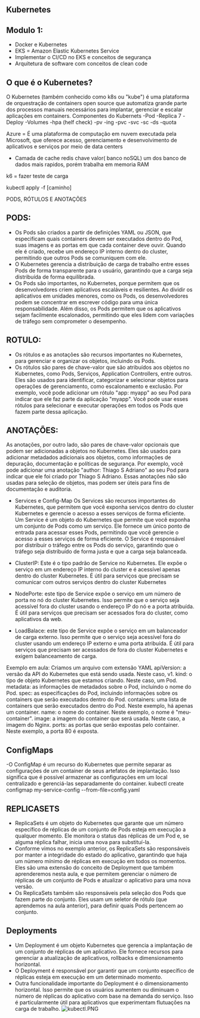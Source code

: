 ## Kubernetes

## Modulo 1:
- Docker e Kubernetes
- EKS = Amazon Elastic Kubernetes Service
- Implementar o CI/CD no EKS e conceitos de segurança
- Arquitetura de software com conceitos de clean code

## O que é o Kubernetes?
O Kubernetes (também conhecido como k8s ou "kube") é uma plataforma de orquestração de containers open source que automatiza grande parte dos processos manuais necessários para implantar, gerenciar e escalar aplicações em containers.
	Componentes do Kubernets
	-Pod
	-Replica 7
	-Deploy
	-Volumes
	-hpa (helf check)
	-pv
	-ing
	-pvc
	-svc
	-sc
	-ds
	-quota
	

Azure = É uma plataforma de computação em nuvem executada pela Microsoft, que oferece acesso, gerenciamento e desenvolvimento de aplicativos e serviços por meio de data centers
- Camada de cache
redis chave valor( banco noSQL) um dos banco de dados mais rapidos, porém trabalha em memoria RAM

k6 = fazer teste de carga

kubectl apply -f [caminho]

PODS, RÓTULOS E ANOTAÇÕES 

## PODS:
 - Os Pods são criados a partir de definições YAML ou JSON, que especificam quais containers devem ser executados dentro do Pod, suas imagens e as portas em que cada container deve ouvir. Quando ele é criado, recebe um endereço IP interno dentro do cluster, permitindo que outros Pods se comuniquem com ele.
 - O Kubernetes gerencia a distribuição de carga de trabalho entre esses Pods de forma transparente para o usuário, garantindo que a carga seja distribuída de forma equilibrada.
  - Os Pods são importantes, no Kubernetes, porque permitem que os desenvolvedores criem aplicativos escaláveis e resilientes. Ao dividir os aplicativos em unidades menores, 
	como os Pods, os desenvolvedores podem se concentrar em escrever código para uma única responsabilidade. Além disso, os Pods permitem que os aplicativos sejam facilmente escalonados, 
	permitindo que eles lidem com variações de tráfego sem comprometer o desempenho.

## ROTULO:
 - Os rótulos e as anotações são recursos importantes no Kubernetes, para gerenciar e organizar os objetos, incluindo os Pods.
 - Os rótulos são pares de chave-valor que são atribuídos aos objetos no Kubernetes, como Pods, Serviços, Application Controllers, entre outros. Eles são usados para identificar, categorizar e selecionar objetos para operações de gerenciamento, como escalonamento e exclusão. Por exemplo, você pode adicionar um rótulo "app: myapp" ao seu Pod para indicar que ele faz parte da aplicação "myapp". Você pode usar esses rótulos para selecionar e executar operações em todos os Pods que fazem parte dessa aplicação.

## ANOTAÇÕES:
As anotações, por outro lado, são pares de chave-valor opcionais que podem ser adicionadas a objetos no Kubernetes. Eles são usados para adicionar metadados adicionais aos objetos, como informações de depuração, documentação e políticas de segurança. Por exemplo, você pode adicionar uma anotação "author: Thiago S Adriano" ao seu Pod para indicar que ele foi criado por Thiago S Adriano. Essas anotações não são usadas para seleção de objetos, mas podem ser úteis para fins de documentação e auditoria.


- Services e Config-Map
Os Services são recursos importantes do Kubernetes, que permitem que você exponha serviços dentro do cluster Kubernetes e gerencie o acesso a esses serviços de forma eficiente.
Um Service é um objeto do Kubernetes que permite que você exponha um conjunto de Pods como um serviço. Ele fornece um único ponto de entrada para acessar esses Pods, permitindo que você gerencie o acesso a esses serviços de forma eficiente. O Service é responsável por distribuir o tráfego entre os Pods do serviço, garantindo que o tráfego seja distribuído de forma justa e que a carga seja balanceada.

 - ClusterIP: Este é o tipo padrão de Service no Kubernetes. Ele expõe o serviço em um endereço IP interno do cluster e é acessível apenas dentro do cluster Kubernetes. É útil para serviços que precisam se comunicar com outros serviços dentro do cluster Kubernetes
 - NodePorte: este tipo de Service expõe o serviço em um número de porta no nó do cluster Kubernetes. Isso permite que o serviço seja acessível fora do cluster usando o endereço IP do nó e a porta atribuída. É útil para serviços que precisam ser acessados fora do cluster, como aplicativos da web.
 - LoadBalace: este tipo de Service expõe o serviço em um balanceador de carga externo. Isso permite que o serviço seja acessível fora do cluster usando um endereço IP externo e uma porta atribuída. É útil para serviços que precisam ser acessados de fora do cluster Kubernetes e exigem balanceamento de carga.
 
Exemplo em aula: Criamos um arquivo com extensão YAML
apiVersion: a versão da API do Kubernetes que está sendo usada. Neste caso, v1.
kind: o tipo de objeto Kubernetes que estamos criando. Neste caso, um Pod.
metadata: as informações de metadados sobre o Pod, incluindo o nome do Pod.
spec: as especificações do Pod, incluindo informações sobre os containers que serão executados dentro do Pod.
containers: uma lista de containers que serão executados dentro do Pod. Neste exemplo, há apenas um container.
name: o nome do container. Neste exemplo, o nome é "meu-container".
image: a imagem do container que será usada. Neste caso, a imagem do Nginx.
ports: as portas que serão expostas pelo container. Neste exemplo, a porta 80 é exposta.

## ConfigMaps
 -O ConfigMap é um recurso do Kubernetes que permite separar as configurações de um container de seus artefatos de implantação. Isso significa que é possível armazenar as configurações em um local centralizado e gerenciá-las separadamente do container.
 kubectl create configmap my-service-config --from-file=config.yaml
 
## REPLICASETS
  - ReplicaSets é um objeto do Kubernetes que garante que um número específico de réplicas de um conjunto de Pods esteja em execução a qualquer momento.  Ele monitora o status das réplicas de um Pod e, se alguma réplica falhar, inicia uma nova para substituí-la.
  - Conforme vimos no exemplo anterior, os ReplicaSets são responsáveis por manter a integridade do estado do aplicativo, garantindo que haja um número mínimo de réplicas em execução em todos os momentos. Eles são uma extensão do conceito de Deployment que também aprenderemos nesta aula, e que permitem gerenciar o número de réplicas de um conjunto de Pods e atualizar o aplicativo para uma nova versão.
  - Os ReplicaSets também são responsáveis pela seleção dos Pods que fazem parte do conjunto. Eles usam um seletor de rótulo (que aprendemos na aula anterior), para definir quais Pods pertencem ao conjunto. 
  
 ## Deployments
  - Um Deployment é um objeto Kubernetes que gerencia a implantação de um conjunto de réplicas de um aplicativo. Ele fornece recursos para gerenciar a atualização de aplicativos, rollbacks e dimensionamento horizontal.
  - O Deployment é responsável por garantir que um conjunto específico de réplicas esteja em execução em um determinado momento.
  - Outra funcionalidade importante do Deployment é o dimensionamento horizontal. Isso permite que os usuários aumentem ou diminuam o número de réplicas do aplicativo com base na demanda do serviço. Isso é particularmente útil para aplicativos que experimentam flutuações na carga de trabalho.
  ![kubectl.PNG](..%2F..%2Fmodulo%201%20kubernetes%2Fkubectl.PNG)